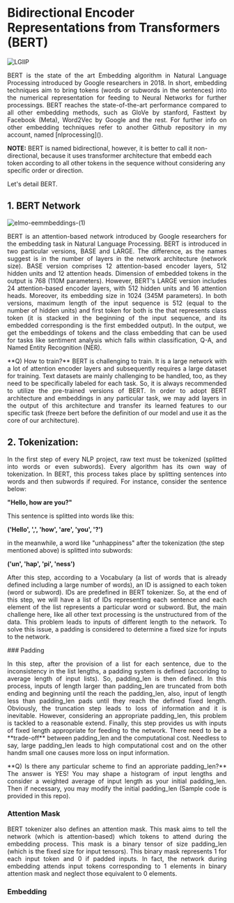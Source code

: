# Bidirectional Encoder Representations from Transformers (BERT)

![LGIlP](https://github.com/mohammadr8za/bert_nlp/assets/72736177/a7bcfd5f-6417-43ca-a260-961436741e04)

<p align="justify">
BERT is the state of the art Embedding algorithm in Natural Language Processing introduced by Google researchers in 2018. In short, embedding techniques aim to bring tokens (words or subwords in the sentences) into the numerical representation for feeding to Neural Networks for further processings. BERT reaches the state-of-the-art performance compared to all other embedding methods, such as GloVe by stanford, Fasttext by Facebook (Meta), Word2Vec by Google and the rest. For further info on other embedding techniques refer to another Github repository in my account, named [nlprocessing]().  
</p>

**NOTE:** BERT is named bidirectional, however, it is better to call it non-directional, because it uses transformer architecture that embedd each token according to all other tokens in the sequence without considering any specific order or direction. 

Let's detail BERT.

## 1. BERT Network

![elmo-eemmbeddings-(1)](https://github.com/mohammadr8za/bert_nlp/assets/72736177/20695649-c7f8-4e7b-9815-e46d00587c2f)

<p align="justify">
BERT is an attention-based network introduced by Google researchers for the embedding task in Natural Language Processing. BERT is introduced in two particular versions, BASE and LARGE. The difference, as the names suggest is in the number of layers in the network architecture (network size). BASE version comprises 12 attention-based encoder layers, 512 hidden units and 12 attention heads. Dimension of embedded tokens in the output is 768 (110M parameters). However, BERT's LARGE version includes 24 attention-based encoder layers, with 512 hidden units and 16 attention heads. Moreover, its embedding size in 1024 (345M parameters). In both versions, maximum length of the input sequence is 512 (equal to the number of hidden units) and first token for both is the <CLS> that represents class token (it is stacked in the beginning of the input sequence, and its embedded corresponding is the first embedded output). In the output, we get the embeddings of tokens and the class embedding that can be used for tasks like sentiment analysis which falls within classification, Q-A, and Named Entity Recognition (NER). 
</p>

<p align="justify">
**Q) How to train?** BERT is challenging to train. It is a large network with a lot of attention encoder layers and subsequently requires a large dataset for training. Text datasets are mainly challenging to be handled, too, as they need to be specifically labeled for each task. So, it is always recommended to utilize the pre-trained versions of BERT. In order to adopt BERT architecture and embeddings in any particular task, we may add layers in the output of this architecture and transfer its learned features to our specific task (freeze bert before the definition of our model and use it as the core of our architecture).  
</p>

## 2. Tokenization: 
<p align="justify">
In the first step of every NLP project, raw text must be tokenized (splitted into words or even subwords). Every algorithm has its own way of tokenization. In BERT, this process takes place by splitting sentences into words and then subwords if required. For instance, consider the sentence below: 
</p>

<p align="justify">
  
**"Hello, how are you?"**

This sentence is splitted into words like this:

**('Hello', ',', 'how', 'are', 'you', '?')**

in the meanwhile, a word like "unhappiness" after the tokenization (the step mentioned above) is splitted into subwords: 

**('un', 'hap', 'pi', 'ness')**

</p>

<p align="justify">
After this step, according to a Vocabulary (a list of words that is already defined including a large number of words), an ID is assigned to each token (word or subword). IDs are predefined in BERT tokenizer. So, at the end of this step, we will have a list of IDs representing each sentence and each element of the list represents a particular word or subword. But, the main challenge here, like all other text processing is the unstructured from of the data. This problem leads to inputs of different length to the network. To solve this issue, a padding is considered to determine a fixed size for inputs to the network. 
</p>
### Padding
<p align="justify">
In this step, after the provision of a list for each sentence, due to the inconsistency in the list lengths, a padding system is defined (accoridng to average length of input lists). So, padding_len is then defined. In this process, inputs of length larger than padding_len are truncated from both ending and beginning until the reach the padding_len, also, input of length less than padding_len pads until they reach the defined fixed length. Obviously, the truncation step leads to loss of information and it is inevitable. However, considering an appropriate padding_len, this problem is tackled to a reasonable extend. Finally, this step provides us with inputs of fixed length appropriate for feeding to the network. There need to be a **trade-off** between padding_len and the computational cost. Needless to say, large padding_len leads to high computational cost and on the other handm small one causes more loss on input information. 
</p>

<p align="justify">
**Q) Is there any particular scheme to find an approriate padding_len?** The answer is YES! You may shape a histogram of input lengths and consider a weighted average of input length as your initial padding_len. Then if necessary, you may modify the initial padding_len (Sample code is provided in this repo).  
</p>

### Attention Mask
<p align="justify">
BERT tokenizer also defines an attention mask. This mask aims to tell the network (which is attention-based) which tokens to attend during the embedding process. This mask is a binary tensor of size padding_len (which is the fixed size for input tensors). This binary mask represents 1 for each input token and 0 if padded inputs. In fact, the network during embedding attends input tokens corresponding to 1 elements in binary attention mask and neglect those equivalent to 0 elements. 
</p>

### Embedding




